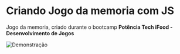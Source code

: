 # Criando Jogo da memoria com JS

Jogo da memoria, criado durante o bootcamp **Potência Tech iFood - Desenvolvimento de Jogos**


![Demonstração](https://i.imgur.com/yqoIcPK.gif)
